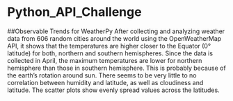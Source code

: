 # Python_API_Challenge

##Observable Trends for WeatherPy
After collecting and analyzing weather data from 606 random cities around the world using the OpenWeatherMap API, it shows that the temperatures are higher closer to the Equator (0° latitude) for both, northern and southern hemispheres. 
Since the data is collected in April, the maximum temperatures are lower for northern hemisphere than those in southern hemisphere. This is probably because of the earth’s rotation around sun.
There seems to be very little to no correlation between humidity and latitude, as well as cloudiness and latitude. The scatter plots show evenly spread values across the latitudes.
